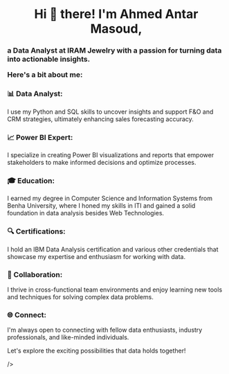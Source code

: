  <center ><h1>  Hi 👋 there! I'm Ahmed Antar Masoud, </h1></center>
 
<h3> a Data Analyst at IRAM Jewelry with a passion for turning data into actionable insights.

 Here's a bit about me: </h3>

<h3>📊 Data Analyst:</h3>  I use my Python and SQL skills to uncover insights and support F&O and CRM strategies, ultimately enhancing sales forecasting accuracy.

<h3>📈 Power BI Expert:</h3> I specialize in creating Power BI visualizations and reports that empower stakeholders to make informed decisions and optimize processes.

<h3>🎓 Education:</h3> I earned my degree in Computer Science and Information Systems from Benha University, where I honed my skills in ITI and gained a solid foundation in data analysis besides Web Technologies.

<h3>🔍 Certifications:</h3> I hold an IBM Data Analysis certification and various other credentials that showcase my expertise and enthusiasm for working with data.

<h3>💼 Collaboration:</h3> I thrive in cross-functional team environments and enjoy learning new tools and techniques for solving complex data problems.

<h3>🌐 Connect:</h3> I'm always open to connecting with fellow data enthusiasts, industry professionals, and like-minded individuals. 

Let's explore the exciting possibilities that data holds together!

<link href="https://www.linkedin.com/in/ahmedantar/"
 <img src="https://www.vectorlogo.zone/logos/linkedin/linkedin-icon.svg"  width='250'>
 />
  

